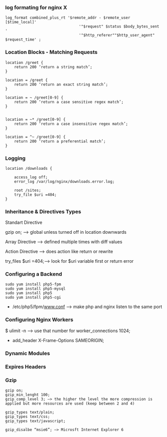 ### log formating for nginx X
```
log_format combined_plus_rt '$remote_addr - $remote_user [$time_local]'
                                 '"$request" $status $body_bytes_sent '
                                 '"$http_referer""$http_user_agent" $request_time' ;
```

### Location Blocks - Matching Requests
```
location /greet {
	return 200 ‘return a string match’;
}

location = /greet {
	return 200 ‘return an exact string match’;
}

location = ~ /greet[0-9] {
	return 200 ‘return a case sensitive regex match’;
}


location = ~* /greet[0-9] {
	return 200 ‘return a case insensitive regex match’;
}

location = ^~ /greet[0-9] {
	return 200 ‘return a preferential match’;
}
```

### Logging
```
location /downloads {

	access_log off;
	error_log /var/log/nginx/downloads.error.log;

	root /sites;
	try_file $uri =404;
}
```

### Inheritance & Directives Types

Standart Directive

gzip on; —> global unless turned off in location downwards

Array Directive —> defined multiple times with diff values

Action Directive —> does action like return or rewrite

try_files $uri =404;—> look for $uri variable first or return error

### Configuring a Backend
```
sudo yum install php5-fpm
sudo yum install php5-mysql
sudo yum install php5
sudo yum install php5-cgi
```
- /etc/php5/fpm/www.conf —> make php and nginx listen to the same port

### Configuring Nginx Workers

$ ulimit -n —> use that number for worker_connections 1024;

- add_header X-Frame-Options SAMEORIGIN;

### Dynamic Modules

### Expires Headers

### Gzip
```
gzip on;
gzip_min_lenght 100;
gzip_comp_level 3; —> the higher the level the more compression is applied but more resources are used (keep between 2 and 4)

gzip_types text/plain;
gzip_types text/css;
gzip_types text/javascript;

gzip_disalbe “msie6”; —> Microsft Internet Explorer 6
```
